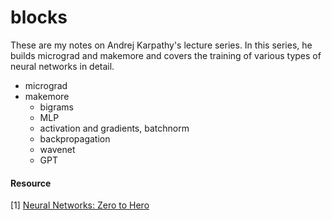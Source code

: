 # blocks

These are my notes on Andrej Karpathy's lecture series. In this series, he builds micrograd and makemore and covers the training of various types of neural networks in detail. 

- micrograd
- makemore
   - bigrams
   - MLP
   - activation and gradients, batchnorm
   - backpropagation
   - wavenet
   - GPT


#### Resource
[1] [Neural Networks: Zero to Hero](https://www.youtube.com/playlist?list=PLAqhIrjkxbuWI23v9cThsA9GvCAUhRvKZ)
 




